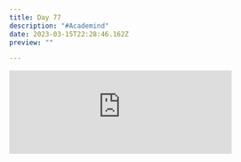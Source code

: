 ```yaml
---
title: Day 77
description: "#Academind"
date: 2023-03-15T22:28:46.162Z
preview: ""

---
```

<iframe src="https://mastodontech.de/@larnius/110029654467601190/embed" class="mastodon-embed" style="max-width: 100%; border: 0" width="400" allowfullscreen="allowfullscreen"></iframe><script src="https://mastodontech.de/embed.js" async="async"></script>